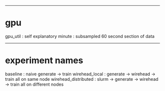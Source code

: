 
---

# gpu

gpu_util : self explanatory
minute   : subsampled 60 second section of data

---

# experiment names

baseline             : naive generate -> train
wirehead_local       : generate -> wirehead -> train all on same node
wirehead_distributed : slurm -> generate -> wirehead -> train all on different nodes